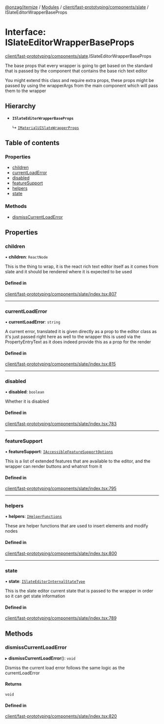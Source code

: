 [@onzag/itemize](../README.md) / [Modules](../modules.md) / [client/fast-prototyping/components/slate](../modules/client_fast_prototyping_components_slate.md) / ISlateEditorWrapperBaseProps

# Interface: ISlateEditorWrapperBaseProps

[client/fast-prototyping/components/slate](../modules/client_fast_prototyping_components_slate.md).ISlateEditorWrapperBaseProps

The base props that every wrapper is going to get
based on the standard that is passed by the component
that contains the base rich text editor

You might extend this class and require extra props, these
props might be passed by using the wrapperArgs from
the main component which will pass them to the wrapper

## Hierarchy

- **`ISlateEditorWrapperBaseProps`**

  ↳ [`IMaterialUISlateWrapperProps`](client_fast_prototyping_components_slate_wrapper.IMaterialUISlateWrapperProps.md)

## Table of contents

### Properties

- [children](client_fast_prototyping_components_slate.ISlateEditorWrapperBaseProps.md#children)
- [currentLoadError](client_fast_prototyping_components_slate.ISlateEditorWrapperBaseProps.md#currentloaderror)
- [disabled](client_fast_prototyping_components_slate.ISlateEditorWrapperBaseProps.md#disabled)
- [featureSupport](client_fast_prototyping_components_slate.ISlateEditorWrapperBaseProps.md#featuresupport)
- [helpers](client_fast_prototyping_components_slate.ISlateEditorWrapperBaseProps.md#helpers)
- [state](client_fast_prototyping_components_slate.ISlateEditorWrapperBaseProps.md#state)

### Methods

- [dismissCurrentLoadError](client_fast_prototyping_components_slate.ISlateEditorWrapperBaseProps.md#dismisscurrentloaderror)

## Properties

### children

• **children**: `ReactNode`

This is the thing to wrap, it is the react
rich text editor itself as it comes from slate
and it should be rendered
where it is expected to be used

#### Defined in

[client/fast-prototyping/components/slate/index.tsx:807](https://github.com/onzag/itemize/blob/f2db74a5/client/fast-prototyping/components/slate/index.tsx#L807)

___

### currentLoadError

• **currentLoadError**: `string`

A current error, translated
it is given directly as a prop to the editor class
as it's just passed right here as well to the wrapper
this is used via the PropertyEntryText as it does
indeed provide this as a prop for the render

#### Defined in

[client/fast-prototyping/components/slate/index.tsx:815](https://github.com/onzag/itemize/blob/f2db74a5/client/fast-prototyping/components/slate/index.tsx#L815)

___

### disabled

• **disabled**: `boolean`

Whether it is disabled

#### Defined in

[client/fast-prototyping/components/slate/index.tsx:783](https://github.com/onzag/itemize/blob/f2db74a5/client/fast-prototyping/components/slate/index.tsx#L783)

___

### featureSupport

• **featureSupport**: [`IAccessibleFeatureSupportOptions`](client_fast_prototyping_components_slate.IAccessibleFeatureSupportOptions.md)

This is a list of extended features that are available
to the editor, and the wrapper can render buttons
and whatnot from it

#### Defined in

[client/fast-prototyping/components/slate/index.tsx:795](https://github.com/onzag/itemize/blob/f2db74a5/client/fast-prototyping/components/slate/index.tsx#L795)

___

### helpers

• **helpers**: [`IHelperFunctions`](client_fast_prototyping_components_slate.IHelperFunctions.md)

These are helper functions that are used to insert elements
and modify nodes

#### Defined in

[client/fast-prototyping/components/slate/index.tsx:800](https://github.com/onzag/itemize/blob/f2db74a5/client/fast-prototyping/components/slate/index.tsx#L800)

___

### state

• **state**: [`ISlateEditorInternalStateType`](client_fast_prototyping_components_slate.ISlateEditorInternalStateType.md)

This is the slate editor current state
that is passed to the wrapper in order
so it can get state information

#### Defined in

[client/fast-prototyping/components/slate/index.tsx:789](https://github.com/onzag/itemize/blob/f2db74a5/client/fast-prototyping/components/slate/index.tsx#L789)

## Methods

### dismissCurrentLoadError

▸ **dismissCurrentLoadError**(): `void`

Dismiss the current load error follows the same logic
as the currentLoadError

#### Returns

`void`

#### Defined in

[client/fast-prototyping/components/slate/index.tsx:820](https://github.com/onzag/itemize/blob/f2db74a5/client/fast-prototyping/components/slate/index.tsx#L820)

